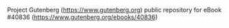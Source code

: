 Project Gutenberg (https://www.gutenberg.org) public repository for eBook #40836 (https://www.gutenberg.org/ebooks/40836)
